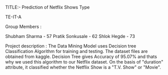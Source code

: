 TITLE:- Prediction of Netflix Shows Type

TE-IT-A

Group Members :

Shubham Sharma - 57
Pratik Sonkusale - 62
Shlok Hegde - 73

Project description : The Data Mining Model uses Decision tree Classification Algorithm for training and testing. The dataset files are   obtained from kaggle. Decision Tree gives Accuracy of 95.07% and thats why we used this algorithm to our Netflix dataset. On the basis of "duration" attribute, it classified whether the Netflix Show is a "T.V. Show" or "Movie".
